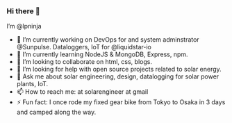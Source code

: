 ### Hi there 👋
I’m @lpninja

- 🔭 I’m currently working on DevOps for and system adminstrator @Sunpulse. Dataloggers, IoT for @liquidstar-io
- 🌱 I’m currently learning NodeJS & MongoDB, Express, npm. 
- 👯 I’m looking to collaborate on html, css, blogs.
- 🤔 I’m looking for help with open source projects related to solar energy.
- 💬 Ask me about solar engineering, design, datalogging for solar power plants, IoT.
- 📫 How to reach me: at solarengineer at gmail
- ⚡ Fun fact: I once rode my fixed gear bike from Tokyo to Osaka in 3 days and camped along the way.


